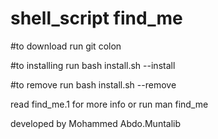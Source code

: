 # shell_script find_me
#to download run
git colon <repo URL>

#to installing run
bash install.sh --install

#to remove run
bash install.sh --remove

read find_me.1 for more info
or run 
man find_me

developed by 
Mohammed Abdo.Muntalib
